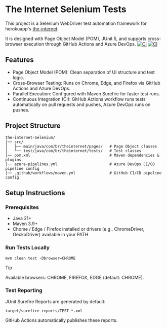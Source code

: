 # The Internet Selenium Tests

This project is a Selenium WebDriver test automation framework for herokuapp's [the-internet](https://the-internet.herokuapp.com/).

It is designed with Page Object Model (POM), JUnit 5, and supports cross-browser execution through GitHub Actions and Azure DevOps.
[![CI](https://github.com/Roberts-Ben/the-internet-Selenium/actions/workflows/maven.yml/badge.svg)](https://github.com/Roberts-Ben/the-internet-Selenium/actions/workflows/maven.yml) [![CI](https://dev.azure.com/ben-roberts/the-internet-Selenium/_apis/build/status/the-internet-Selenium?branchName=master)](https://dev.azure.com/ben-roberts/the-internet-Selenium/_build/latest?definitionId=1&branchName=master)

## Features
- Page Object Model (POM): Clean separation of UI structure and test logic.
- Cross-Browser Testing: Runs on Chrome, Edge, and Firefox via GitHub Actions and Azure DevOps.
- Parallel Execution: Configured with Maven Surefire for faster test runs.
- Continuous Integration (CI): GitHub Actions workflow runs tests automatically on pull requests and pushes, Azure DevOps runs on pushes.

## Project Structure
```shell
the-internet-Selenium/
│── src/
│   ├── main/java/com/br/theinternet/pages/   # Page Object classes
│   └── test/java/com/br/theinternet/tests/   # Test classes
│── pom.xml                                   # Maven dependencies & plugins
│── azure-pipelines.yml                       # Azure DevOps CI/CD pipeline config
│── .github/workflows/maven.yml               # GitHub CI/CD pipeline config
```
## Setup Instructions
### Prerequisites
- Java 21+
- Maven 3.9+
- Chome / Edge / Firefox installed or drivers (e.g., ChromeDriver, GeckoDriver) available in your PATH

### Run Tests Locally
```shell 
mvn clean test -Dbrowser=CHROME
```
> [!TIP]
> Available browsers: CHROME, FIREFOX, EDGE (default: CHROME).

### Test Reporting
JUnit Surefire Reports are generated by default:

```target/surefire-reports/TEST-*.xml```

GitHub Actions automatically publishes these reports.
